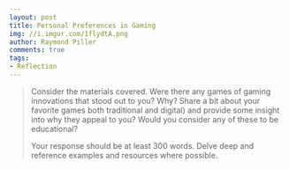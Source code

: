 ```yaml
---
layout: post
title: Personal Preferences in Gaming
img: //i.imgur.com/1flydtA.png
author: Raymond Piller
comments: true
tags:
- Reflection
---
```

> Consider the materials covered.
> Were there any games of gaming innovations that stood out to you?
> Why?
> Share a bit about your favorite games both traditional and digital) and provide some insight into why they appeal to you?
> Would you consider any of these to be educational?
> 
> Your response should be at least 300 words.
> Delve deep and reference examples and resources where possible.

